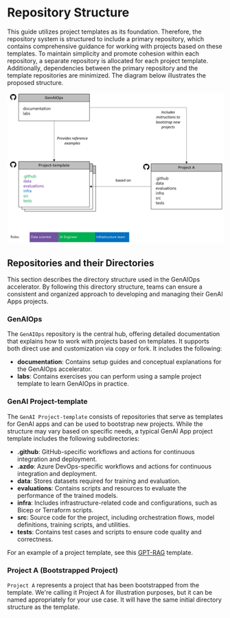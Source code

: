 # Repository Structure

This guide utilizes project templates as its foundation. Therefore, the repository system is structured to include a primary repository, which contains comprehensive guidance for working with projects based on these templates. To maintain simplicity and promote cohesion within each repository, a separate repository is allocated for each project template. Additionally, dependencies between the primary repository and the template repositories are minimized. The diagram below illustrates the proposed structure.

![Header](../media/git_workflow_repository_structure.png)

## Repositories and their Directories

This section describes the directory structure used in the GenAIOps accelerator. By following this directory structure, teams can ensure a consistent and organized approach to developing and managing their GenAI Apps projects.

### GenAIOps

The `GenAIOps` repository is the central hub, offering detailed documentation that explains how to work with projects based on templates. It supports both direct use and customization via copy or fork. It includes the following:

* **documentation**: Contains setup guides and conceptual explanations for the GenAIOps accelerator.
* **labs**: Contains exercises you can perform using a sample project template to learn GenAIOps in practice.

### GenAI Project-template

The `GenAI Project-template` consists of repositories that serve as templates for GenAI apps and can be used to bootstrap new projects. While the structure may vary based on specific needs, a typical GenAI App project template includes the following subdirectories:

* **.github**: GitHub-specific workflows and actions for continuous integration and deployment.
* **.azdo**: Azure DevOps-specific workflows and actions for continuous integration and deployment.
* **data**: Stores datasets required for training and evaluation.
* **evaluations**: Contains scripts and resources to evaluate the performance of the trained models.
* **infra**: Includes infrastructure-related code and configurations, such as Bicep or Terraform scripts.
* **src**: Source code for the project, including orchestration flows, model definitions, training scripts, and utilities.
* **tests**: Contains test cases and scripts to ensure code quality and correctness.

For an example of a project template, see this [GPT-RAG](https://github.com/Azure/gpt-rag-orchestrator/tree/v2.0.0) template.

### Project A (Bootstrapped Project)

`Project A` represents a project that has been bootstrapped from the template. We're calling it Project A for illustration purposes, but it can be named appropriately for your use case. It will have the same initial directory structure as the template.